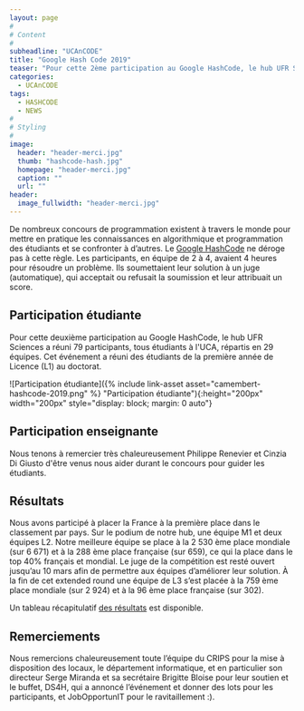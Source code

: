 ```yaml
---
layout: page
#
# Content
#
subheadline: "UCAnCODE"
title: "Google Hash Code 2019"
teaser: "Pour cette 2ème participation au Google HashCode, le hub UFR Sciences a réuni 79 participants répartis en 29 équipes qui ont contribué à placer la France à la première place dans le classement par pays."
categories:
  - UCAnCODE
tags:
  - HASHCODE
  - NEWS
#
# Styling
#
image:
  header: "header-merci.jpg"
  thumb: "hashcode-hash.jpg"
  homepage: "header-merci.jpg"
  caption: ""
  url: ""
header:
  image_fullwidth: "header-merci.jpg"
---
```


De nombreux concours de programmation existent à travers le monde pour mettre en pratique les connaissances en algorithmique et programmation des étudiants et se confronter à d’autres.
Le [Google HashCode](https://hashcode.withgoogle.com/hashcode_2018.html) ne déroge pas à cette règle.
Les participants, en équipe de 2 à 4, avaient 4 heures pour résoudre un problème.
Ils soumettaient leur solution à un juge (automatique), qui acceptait ou refusait la soumission et leur attribuait un score.

## Participation étudiante ##

Pour cette deuxième participation au Google HashCode, le hub UFR Sciences a réuni 79 participants, tous étudiants à l'UCA, répartis en 29 équipes.
Cet événement a réuni des étudiants de la première année de Licence (L1) au doctorat.

![Participation étudiante]({% include link-asset asset="camembert-hashcode-2019.png" %} "Participation étudiante"){:height="200px" width="200px" style="display: block; margin: 0 auto"}

## Participation enseignante ##

Nous tenons à remercier très chaleureusement Philippe Renevier et Cinzia Di Giusto d'être venus nous aider durant le concours pour guider les étudiants.

## Résultats ##

Nous avons participé à placer la France à la première place dans le classement par pays.
Sur le podium de notre hub, une équipe M1 et deux équipes L2. Notre meilleure équipe se place à la 2 530 ème place mondiale (sur 6 671) et à la 288 ème place française (sur 659), ce qui la place dans le top 40% français et mondial.
Le juge de la compétition est resté ouvert jusqu’au 10 mars afin de permettre aux équipes d’améliorer leur solution.
À la fin de cet extended round une équipe de L3 s’est placée à la 759 ème place mondiale (sur 2 924) et à la 96 ème place française (sur 302).

Un tableau récapitulatif [des résultats](https://docs.google.com/spreadsheets/d/1meQdSTC-HcDhRSE_vyAfYG0UUrWyJs6v4KUt7yidDr0/edit?usp=sharing) est disponible.


## Remerciements ##

Nous remercions chaleureusement toute l’équipe du CRIPS pour la mise à disposition des locaux, le département informatique, et en particulier son directeur Serge Miranda et sa secrétaire Brigitte Bloise pour leur soutien et le buffet, DS4H, qui a annoncé l’événement et donner des lots pour les participants, et JobOpportunIT pour le ravitaillement :).

